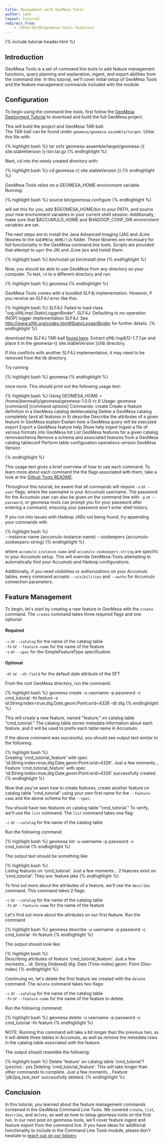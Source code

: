 ```yaml
---
title: Management with GeoMesa Tools
author: jake
layout: tutorial
redirect_from:
    - /2014/10/09/geomesa-tools-features/
---
```


{% include tutorial-header.html %}

<!-- add some style to fix the xml formatting color -->
<style>
code.xml { color:#93a1a1 }
</style>

## Introduction

GeoMesa Tools is a set of command line tools to add feature management functions, query planning and 
explanation, ingest, and export abilities from the command line. In this tutorial, we'll cover initial
setup of GeoMesa Tools and the feature management commands included with the module.
<!--more-->

## Configuration

To begin using the command line tools, first follow the [GeoMesa Deployment Tutorial](/geomesa-deployment/) to download and build the full GeoMesa project. 

This will build the project and GeoMesa TAR-ball.  
The TAR-ball can be found under `geomesa/geomesa-assemble/target`. Untar this file with:

{% highlight bash %}
tar xvfz geomesa-assemble/target/geomesa-{{ site.stableVersion }}-bin.tar.gz
{% endhighlight %}
 
Next, cd into the newly created directory with:

{% highlight bash %}
cd geomesa-{{ site.stableVersion }}
{% endhighlight %}

GeoMesa Tools relies on a GEOMESA_HOME environment variable. Running:

{% highlight bash %}
source bin/geomesa configure
{% endhighlight %}

will set this for you, add $GEOMESA_HOME/bin to your PATH, and source your new 
environment variables in your current shell session. Additionally, make sure that $ACCUMULO_HOME and 
$HADOOP_CONF_DIR environment variables are set.

The next steps are to install the Java Advanced Imaging (JAI) and JLine libraries to the `$GEOMESA_HOME/lib` folder.
These libraries are necessary for full functionality in the GeoMesa command line tools. Scripts are provided that attempt to `wget` the JAI and JLine
jars and install them:

{% highlight bash %}
bin/install-jai
bin/install-jline
{% endhighlight %}

Now, you should be able to use GeoMesa from any directory on your computer. To test, `cd` to a 
different directory and run:

{% highlight bash %}
geomesa
{% endhighlight %}

GeoMesa Tools comes with a bundled SLF4j implementation. However, if you receive an SLF4J error like this:

{% highlight bash %}
SLF4J: Failed to load class "org.slf4j.impl.StaticLoggerBinder".
SLF4J: Defaulting to no-operation (NOP) logger implementation
SLF4J: See http://www.slf4j.org/codes.html#StaticLoggerBinder for further details.
{% endhighlight %}
    
download the SLF4J TAR-ball [found here](http://www.slf4j.org/download.html). Extract 
slf4j-log4j12-1.7.7.jar and place it in the geomesa-{{ site.stableVersion }}/lib directory. 

If this conflicts with another SLF4J implementation, it may need to be removed from the lib directory.

Try running

{% highlight bash %}
geomesa
{% endhighlight %}

once more. This should print out the following usage text: 

{% highlight bash %}
Using GEOMESA_HOME = /home/jkenneally/geomesa/geomesa-1.0.0-rc.6
Usage: geomesa [command] [command options]
  Commands:
    create           Create a feature definition in a GeoMesa catalog
    deletecatalog    Delete a GeoMesa catalog completely (and all features in it)
    describe         Describe the attributes of a given feature in GeoMesa
    explain          Explain how a GeoMesa query will be executed
    export           Export a GeoMesa feature
    help             Show help
    ingest           Ingest a file of various formats into GeoMesa
    list             List GeoMesa features for a given catalog
    removeschema     Remove a schema and associated features from a GeoMesa catalog
    tableconf        Perform table configuration operations
    version          GeoMesa Version

{% endhighlight %}

This usage text gives a brief overview of how to use each command. To learn more about each command 
the the flags associated with them, take a look at the 
[Github Tools README](https://github.com/locationtech/geomesa/tree/accumulo1.5.x/1.x/geomesa-tools#geomesa-tools).

Throughout this tutorial, be aware that all commands will require `-u` or `--user` flags, where 
the username is your Accumulo username. The password for the Accumulo user can also be given on the 
command line with `-p` or `--password`, or geomesa-tools can prompt you for your password after 
entering a command, ensuring your password won't enter shell history.

If you run into issues with Hadoop JARs not being found, try appending your commands with
    
{% highlight bash %}    
--instance-name {accumulo-instance-name} --zookeepers {accumulo-zookeepers-string}
{% endhighlight %}

where `accumulo-instance-name` and `accumulo-zookeepers-string` are specific to your Accumulo setup.
This will override GeoMesa-Tools attempting to automatically find your Accumulo and Hadoop configurations.

Additionally, if you need visibilities or authorizations on your Accumulo tables, every command accepts
`--visibilities` and `--auths` for Accumulo connection parameters.

## Feature Management

To begin, let's start by creating a new feature in GeoMesa with the `create` command. The `create` 
command takes three required flags and one optional:  
#### Required  
`-c` or `--catalog` for the name of the catalog table  
`-fn` or `--feature-name` for the name of the feature  
`-s` or `--spec` for the SimpleFeatureType specification  
#### Optional
`-dt` or `--dt-field` for the default date attribute of the SFT

From the root GeoMesa directory, run the command: 

{% highlight bash %}
geomesa create -u username -p password -c cmd_tutorial -fn feature -s id:String:index=true,dtg:Date,geom:Point:srid=4326 -dt dtg
{% endhighlight %}

This will create a new feature, named "feature," on catalog table "cmd_tutorial." The catalog table 
stores metadata information about each feature, and it will be used to prefix each table name in
 Accumulo. 

If the above command was successful, you should see output text similar to the following:

{% highlight bash %}    
Creating 'cmd_tutorial_feature' with spec 'id:String:index=true,dtg:Date,geom:Point:srid=4326'. Just a few moments...
Feature 'cmd_tutorial_feature' with spec 'id:String:index=true,dtg:Date,geom:Point:srid=4326' successfully created.
{% endhighlight %}

Now that you've seen how to create features, create another feature on catalog table "cmd_tutorial" 
using your own first name for the `--feature-name` and the above schema for the `--spec`.

You should have two features on catalog table "cmd_tutorial." To verify, we'll use the `list` 
command. The `list` command takes one flag:  

`-c` or `--catalog` for the name of the catalog table  

Run the following command:

{% highlight bash %}
geomesa list -u username -p password -c cmd_tutorial 
{% endhighlight %}

The output text should be something like:

{% highlight bash %}    
Listing features on 'cmd_tutorial'. Just a few moments...
2 features exist on 'cmd_tutorial'. They are: 
feature
jake
{% endhighlight %}
      
To find out more about the attributes of a feature, we'll use the `describe` command. This command 
takes 2 flags:

`-c` or `--catalog` for the name of the catalog table  
`-fn` or `--feature-name` for the name of the feature   

Let's find out more about the attributes on our first feature. Run the command

{% highlight bash %}
geomesa describe -u username -p password -c cmd_tutorial -fn feature
{% endhighlight %}

The output should look like:

{% highlight bash %}    
Describing attributes of feature 'cmd_tutorial_feature'. Just a few moments...
id: String (Indexed) 
dtg: Date (Time-index) 
geom: Point (Geo-index) 
{% endhighlight %}
        
Continuing on, let's delete the first feature we created with the `delete` command. The `delete` 
command takes two flags:  

`-c` or `--catalog` for the name of the catalog table  
`-fn` or `--feature-name` for the name of the feature to delete.  

Run the following command:

{% highlight bash %}
geomesa delete -u username -p password -c cmd_tutorial -fn feature
{% endhighlight %}

NOTE: Running this command will take a bit longer than the previous two, as it will delete three 
tables in Accumulo, as well as remove the metadata rows in the catalog table associated with the 
feature.

The output should resemble the following:

{% highlight bash %}
Delete 'feature' on catalog table 'cmd_tutorial'? (yes/no) : yes
Deleting 'cmd_tutorial_feature'. This will take longer than other commands to complete. Just a few moments...
Feature 'jdk2pq_test_test' successfully deleted.
{% endhighlight %}

## Conclusion
In this tutorial, you learned about the feature management commands contained in the GeoMesa Command 
Line Tools. We covered `create`, `list`, `describe`, and `delete`, as well as how to setup geomesa-tools
on the first run. In our next post on geomesa-tools, we'll cover feature ingest and feature export 
from the command line. If you have ideas for additional functionality to include in the Command Line 
Tools module, please don't hesitate to [reach out on our listserv](mailto:geomesa-users@locationtech.org).
